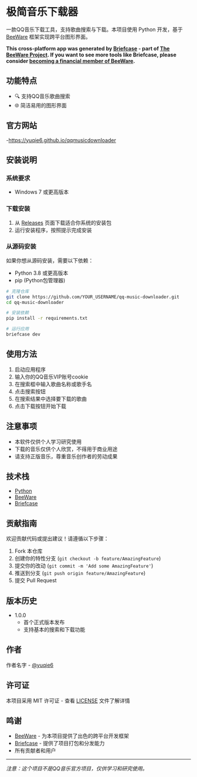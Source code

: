 # 极简音乐下载器 

一款QQ音乐下载工具，支持歌曲搜索与下载。本项目使用 Python 开发，基于 [BeeWare](https://beeware.org/) 框架实现跨平台图形界面。

**This cross-platform app was generated by [Briefcase](https://briefcase.readthedocs.io/) - part of [The BeeWare Project](https://beeware.org/). If you want to see more tools like Briefcase, please consider [becoming a financial member of BeeWare](https://beeware.org/contributing/membership).**

## 功能特点

- 🔍 支持QQ音乐歌曲搜索
- 🌐 简洁易用的图形界面
  
## 官方网站
-https://yuqie6.github.io/qqmusicdownloader

## 安装说明

### 系统要求
- Windows 7 或更高版本

### 下载安装
1. 从 [Releases](https://github.com/YOUR_USERNAME/qq-music-downloader/releases) 页面下载适合你系统的安装包
2. 运行安装程序，按照提示完成安装

### 从源码安装
如果你想从源码安装，需要以下依赖：
- Python 3.8 或更高版本
- pip (Python包管理器)

```bash
# 克隆仓库
git clone https://github.com/YOUR_USERNAME/qq-music-downloader.git
cd qq-music-downloader

# 安装依赖
pip install -r requirements.txt

# 运行应用
briefcase dev
```

## 使用方法

1. 启动应用程序
2. 输入你的QQ音乐VIP账号cookie
3. 在搜索框中输入歌曲名称或歌手名
4. 点击搜索按钮
5. 在搜索结果中选择要下载的歌曲
6. 点击下载按钮开始下载

## 注意事项

- 本软件仅供个人学习研究使用
- 下载的音乐仅供个人欣赏，不得用于商业用途
- 请支持正版音乐，尊重音乐创作者的劳动成果

## 技术栈

- [Python](https://www.python.org/)
- [BeeWare](https://beeware.org/)
- [Briefcase](https://briefcase.readthedocs.io/)

## 贡献指南

欢迎贡献代码或提出建议！请遵循以下步骤：

1. Fork 本仓库
2. 创建你的特性分支 (`git checkout -b feature/AmazingFeature`)
3. 提交你的改动 (`git commit -m 'Add some AmazingFeature'`)
4. 推送到分支 (`git push origin feature/AmazingFeature`)
5. 提交 Pull Request

## 版本历史

- 1.0.0
    - 首个正式版本发布
    - 支持基本的搜索和下载功能
    

## 作者

作者名字 - [@yuqie6](https://github.com/yuqie6)

## 许可证

本项目采用 MIT 许可证 - 查看 [LICENSE](LICENSE) 文件了解详情

## 鸣谢

- [BeeWare](https://beeware.org/) - 为本项目提供了出色的跨平台开发框架
- [Briefcase](https://briefcase.readthedocs.io/) - 提供了项目打包和分发能力
- 所有贡献者和用户

---

*注意：这个项目不是QQ音乐官方项目，仅供学习和研究使用。*
